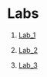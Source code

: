 # Labs
1. [Lab_1](https://github.com/Andriy9817/devlabs/tree/master/laba1)

2. [Lab_2](https://github.com/Andriy9817/devlabs/tree/master/lab_2)

3. [Lab_3](https://github.com/Andriy9817/devlabs/tree/master/lab_3)